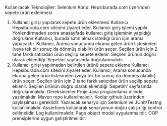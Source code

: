 Kullanılacak Teknolojiler: Selenium
Konu: Hepsiburada.com üzerinden sepete ürün eklenmesi 

1. Kullanıcı girişi yapılarak sepete ürün eklenmesi
Kullanıcı Hepsiburada.com sitesini ziyaret eder.
Kullanıcı giriş işlemi yapılır.
Yönlendirmeden sonra anasayfada kullanıcı giriş işleminin yapıldığı doğrulanır
Kullanıcı, burada satın almak istediği ürün için arama yapacaktır.
Kullanıcı, Arama sonucunda ekrana gelen ürün listesinden (veya tek bir sonuç da dönmüş olabilir) ürün seçer.
Seçilen ürün için 2 tane farklı satıcıdan ürün seçilip sepete eklenir.
Seçilen ürünün doğru olarak eklendiği ‘Sepetim’ sayfasında doğrulanmalıdır.
2. Kullanıcı girişi yapılmadan belirtilen ürünü sepete ekleme
Kullanıcı Hepsiburada.com sitesini ziyaret eder.
Kullanıcı, Arama sonucunda ekrana gelen ürün listesinden (veya tek bir sonuç da dönmüş olabilir) ürün seçer.
Seçilen ürün için 2 tane farklı satıcıdan ürün seçilip sepete eklenir.
Seçilen ürünün doğru olarak eklendiği ‘Sepetim’ sayfasında doğrulanmalıdır.
Gereksinimler
Proje Java programlama dilinde yazılmalıdır. Maven repo kullanılmalıdır.
Kodlar github üzerinden paylaşılması gereklidir. 
Yazılacak senaryo için Selenium ve JUnit/Testng kullanılmalıdır.
Assertions kullanarak senaryonun doğru çalışırlığı kontrol edilmelidir.
Log kullanılmalıdır.
Page object model uygulanmalıdır.
OOP prensiplerine uygun geliştirilmelidir.
